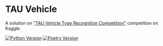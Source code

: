 # TAU Vehicle

A solution on ["TAU Vehicle Type Recognition Competition"](https://www.kaggle.com/competitions/vehicle/overview) competition on Kaggle.

[![Python Version](https://img.shields.io/badge/python-3.10+-blue.svg)](https://www.python.org/)
[![Poetry Version](https://img.shields.io/badge/poetry-1.5+-orange.svg)](https://python-poetry.org/)